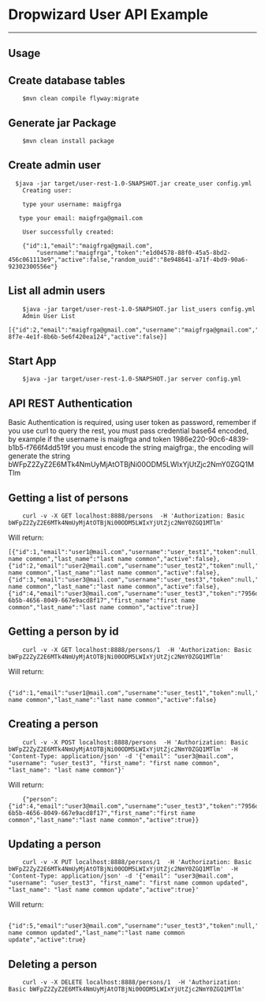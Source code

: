 Dropwizard User API Example
================================

----------------------
Usage
----------------------

Create database tables
-------------------------
```
    $mvn clean compile flyway:migrate
```

Generate jar Package
-------------------------
```
    $mvn clean install package
```

Create admin user
---------------------

```
  $java -jar target/user-rest-1.0-SNAPSHOT.jar create_user config.yml
    Creating user:

    type your username: maigfrga

   type your email: maigfrga@gmail.com

    User successfully created:

    {"id":1,"email":"maigfrga@gmail.com",
        "username":"maigfrga","token":"e1d04578-88f0-45a5-8bd2-456c061113e9","active":false,"random_uuid":"8e948641-a71f-4bd9-90a6-92302300556e"}
```

List all admin users
--------------------

```
    $java -jar target/user-rest-1.0-SNAPSHOT.jar list_users config.yml
    Admin User List 
    [{"id":2,"email":"maigfrga@gmail.com","username":"maigfrga@gmail.com","token":"166611c0-8f7e-4e1f-8b6b-5e6f420ea124","active":false}]
```


Start App
-------------------------
```
    $java -jar target/user-rest-1.0-SNAPSHOT.jar server config.yml 
```


API REST Authentication
------------------------

Basic Authentication is required, using user token as password, remember if you use curl to query the rest, you must
pass credential base64 encoded, by example if the username is maigfrga and token 1986e220-90c6-4839-b1b5-f766f4dd519f
you must encode the string maigfrga:, the encoding will generate the string     bWFpZ2ZyZ2E6MTk4NmUyMjAtOTBjNi00ODM5LWIxYjUtZjc2NmY0ZGQ1MTlm



Getting a list of persons
------------------------------------

```
    curl -v -X GET localhost:8888/persons  -H 'Authorization: Basic bWFpZ2ZyZ2E6MTk4NmUyMjAtOTBjNi00ODM5LWIxYjUtZjc2NmY0ZGQ1MTlm'
```
Will return:

```
[{"id":1,"email":"user1@mail.com","username":"user_test1","token":null,"first_name":"first name common","last_name":"last name common","active":false},{"id":2,"email":"user2@mail.com","username":"user_test2","token":null,"first_name":"first name common","last_name":"last name common","active":false},{"id":3,"email":"user3@mail.com","username":"user_test3","token":null,"first_name":"first name common","last_name":"last name common","active":false},{"id":4,"email":"user3@mail.com","username":"user_test3","token":"7956d2ae-6b5b-4656-8049-667e9acd8f17","first_name":"first name common","last_name":"last name common","active":true}]
```


Getting a person by id
---------------------------

```
    curl -v -X GET localhost:8888/persons/1  -H 'Authorization: Basic bWFpZ2ZyZ2E6MTk4NmUyMjAtOTBjNi00ODM5LWIxYjUtZjc2NmY0ZGQ1MTlm'
```


Will return:

```
  {"id":1,"email":"user1@mail.com","username":"user_test1","token":null,"first_name":"first name common","last_name":"last name common","active":false}
```


Creating a person
-----------------------

```
    curl -v -X POST localhost:8888/persons  -H 'Authorization: Basic bWFpZ2ZyZ2E6MTk4NmUyMjAtOTBjNi00ODM5LWIxYjUtZjc2NmY0ZGQ1MTlm'  -H 'Content-Type: application/json' -d '{"email": "user3@mail.com", "username": "user_test3", "first_name": "first name common", "last_name": "last name common"}'
```

Will return:
```
    {"person":{"id":4,"email":"user3@mail.com","username":"user_test3","token":"7956d2ae-6b5b-4656-8049-667e9acd8f17","first_name":"first name common","last_name":"last name common","active":true}}
```


Updating a person
-----------------------

```
    curl -v -X PUT localhost:8888/persons/1  -H 'Authorization: Basic bWFpZ2ZyZ2E6MTk4NmUyMjAtOTBjNi00ODM5LWIxYjUtZjc2NmY0ZGQ1MTlm'  -H 'Content-Type: application/json' -d '{"email": "user3@mail.com", "username": "user_test3", "first_name": "first name common updated", "last_name": "last name common update","active":true}'
```

Will return:

```
  {"id":5,"email":"user3@mail.com","username":"user_test3","token":null,"first_name":"first name common updated","last_name":"last name common update","active":true}
```


Deleting a person
-----------------------

```
    curl -v -X DELETE localhost:8888/persons/1  -H 'Authorization: Basic bWFpZ2ZyZ2E6MTk4NmUyMjAtOTBjNi00ODM5LWIxYjUtZjc2NmY0ZGQ1MTlm'
```
